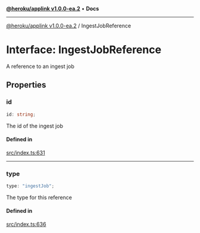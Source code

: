 [**@heroku/applink v1.0.0-ea.2**](../README.md) • **Docs**

***

[@heroku/applink v1.0.0-ea.2](../README.md) / IngestJobReference

# Interface: IngestJobReference

A reference to an ingest job

## Properties

### id

```ts
id: string;
```

The id of the ingest job

#### Defined in

[src/index.ts:631](https://github.com/heroku/heroku-applink-nodejs/blob/3fb51da43e4d04227af35a3ae6f0781c0baa825b/src/index.ts#L631)

***

### type

```ts
type: "ingestJob";
```

The type for this reference

#### Defined in

[src/index.ts:636](https://github.com/heroku/heroku-applink-nodejs/blob/3fb51da43e4d04227af35a3ae6f0781c0baa825b/src/index.ts#L636)
